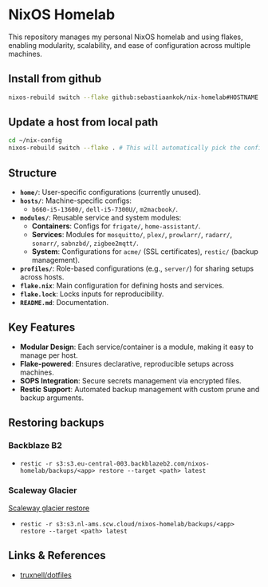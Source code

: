 # NixOS Homelab

This repository manages my personal NixOS homelab and using flakes, enabling modularity, scalability, and ease of configuration across multiple machines.

## Install from github
```bash
nixos-rebuild switch --flake github:sebastiaankok/nix-homelab#HOSTNAME
```

## Update a host from local path

```bash
cd ~/nix-config
nixos-rebuild switch --flake . # This will automatically pick the configuration name based on the hostname
```

## Structure

- **`home/`**: User-specific configurations (currently unused).
- **`hosts/`**: Machine-specific configs:
  - `b660-i5-13600/`, `dell-i5-7300U/`, `m2macbook/`.
- **`modules/`**: Reusable service and system modules:
  - **Containers**: Configs for `frigate/`, `home-assistant/`.
  - **Services**: Modules for `mosquitto/`, `plex/`, `prowlarr/`, `radarr/`, `sonarr/`, `sabnzbd/`, `zigbee2mqtt/`.
  - **System**: Configurations for `acme/` (SSL certificates), `restic/` (backup management).
- **`profiles/`**: Role-based configurations (e.g., `server/`) for sharing setups across hosts.
- **`flake.nix`**: Main configuration for defining hosts and services.
- **`flake.lock`**: Locks inputs for reproducibility.
- **`README.md`**: Documentation.

## Key Features

- **Modular Design**: Each service/container is a module, making it easy to manage per host.
- **Flake-powered**: Ensures declarative, reproducible setups across machines.
- **SOPS Integration**: Secure secrets management via encrypted files.
- **Restic Support**: Automated backup management with custom prune and backup arguments.


## Restoring backups

### Backblaze B2
- `restic -r s3:s3.eu-central-003.backblazeb2.com/nixos-homelab/backups/<app> restore --target <path> latest`

### Scaleway Glacier
[Scaleway glacier restore](https://www.scaleway.com/en/docs/storage/object/how-to/restore-an-object-from-glacier/)
- `restic -r s3:s3.nl-ams.scw.cloud/nixos-homelab/backups/<app> restore --target <path> latest`


## Links & References

- [truxnell/dotfiles](https://github.com//truxnell/nix-config/)
